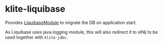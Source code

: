 # klite-liquibase

Provides [LiquibaseModule](src/LiquibaseModule.kt) to migrate the DB on application start.

As Liquibase uses java.logging module, this will also redirect it to slf4j to be used together with `klite-jdbc`.
